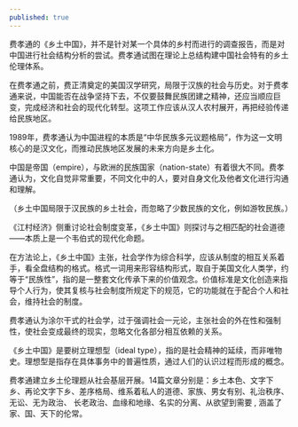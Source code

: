```yaml
---
published: true
---
```

费孝通的《乡土中国》，并不是针对某一个具体的乡村而进行的调查报告，而是对中国进行社会结构分析的尝试。费孝通试图在理论上总结构建中国社会特有的乡土伦理体系。

在费孝通之前，费正清奠定的美国汉学研究，局限于汉族的社会与历史。对于费孝通来说，中国能否在战争坚持下去，不仅要鼓舞民族团建之精神，还应当顺应巨变，完成经济和社会的现代化转型。这项工作应该从汉人农村展开，再把经验传递给民族地区。

1989年，费孝通认为中国进程的本质是“中华民族多元议题格局”，作为这一文明核心的是汉文化，而推动民族地区发展的未来方向是乡土化。

中国是帝国（empire），与欧洲的民族国家（nation-state）有着很大不同。费孝通认为，文化自觉非常重要，不同文化中的人，要对自身文化及他者文化进行沟通和理解。

（乡土中国局限于汉民族的乡土社会，而忽略了少数民族的文化，例如游牧民族。）

《江村经济》侧重讨论社会制度变革，《乡土中国》则探讨与之相匹配的社会道德——本质上是一个韦伯式的现代化命题。

在方法论上，《乡土中国》主张，社会学作为综合科学，应该从制度的相互关系着手，看全盘结构的格式。格式一词用来形容结构形式，取自于美国文化人类学，约等于“民族性”，指的是一整套文化传承下来的价值观念。价值标准是文化创造来指导个人行为，使其复核与社会制度所规定下的规范，它的功能就在于配合个人和社会，维持社会的制度。

费孝通认为涂尔干式的社会学，过于强调社会一元论，主张社会的外在性和强制性，使社会变成最终的现实，忽略文化各部分相互依赖的关系。

《乡土中国》是要树立理想型（ideal type），指的是社会精神的延续，而非唯物史。理想型是指存在具体事务中的普遍性质，通过人们的认识过程而形成的概念。

费孝通建立乡土伦理题从社会基层开展。14篇文章分别是：乡土本色、文字下乡、再论文字下乡、差序格局、维系着私人的道德、家族、男女有别、礼治秩序、无讼、无为政治、 长老政治、血缘和地缘、名实的分离、从欲望到需要 , 涵盖了家、国、天下的伦常。
